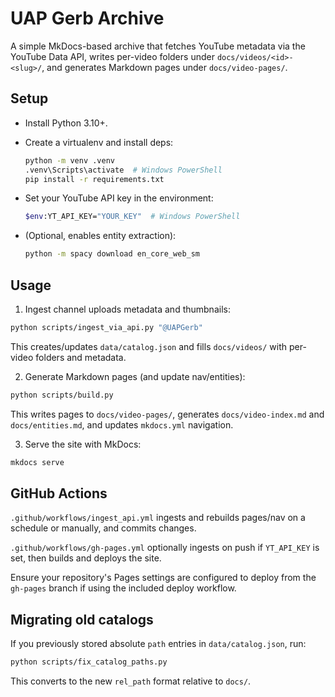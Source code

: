 # UAP Gerb Archive

A simple MkDocs-based archive that fetches YouTube metadata via the YouTube Data API, writes per-video folders under `docs/videos/<id>-<slug>/`, and generates Markdown pages under `docs/video-pages/`.

## Setup

- Install Python 3.10+.
- Create a virtualenv and install deps:
  
  ```bash
  python -m venv .venv
  .venv\Scripts\activate  # Windows PowerShell
  pip install -r requirements.txt
  ```

- Set your YouTube API key in the environment:
  
  ```bash
  $env:YT_API_KEY="YOUR_KEY"  # Windows PowerShell
  ```

- (Optional, enables entity extraction):
  ```bash
  python -m spacy download en_core_web_sm
  ```

## Usage

1) Ingest channel uploads metadata and thumbnails:

```bash
python scripts/ingest_via_api.py "@UAPGerb"
```

This creates/updates `data/catalog.json` and fills `docs/videos/` with per-video folders and metadata.

2) Generate Markdown pages (and update nav/entities):

```bash
python scripts/build.py
```

This writes pages to `docs/video-pages/`, generates `docs/video-index.md` and `docs/entities.md`, and updates `mkdocs.yml` navigation.

3) Serve the site with MkDocs:

```bash
mkdocs serve
```

## GitHub Actions

`.github/workflows/ingest_api.yml` ingests and rebuilds pages/nav on a schedule or manually, and commits changes.

`.github/workflows/gh-pages.yml` optionally ingests on push if `YT_API_KEY` is set, then builds and deploys the site.

Ensure your repository's Pages settings are configured to deploy from the `gh-pages` branch if using the included deploy workflow.

## Migrating old catalogs

If you previously stored absolute `path` entries in `data/catalog.json`, run:

```bash
python scripts/fix_catalog_paths.py
```

This converts to the new `rel_path` format relative to `docs/`.
